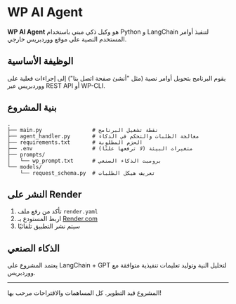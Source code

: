 # WP AI Agent

**WP AI Agent** هو وكيل ذكي مبني باستخدام Python و LangChain لتنفيذ أوامر المستخدم النصية على موقع ووردبريس خارجي.

##  الوظيفة الأساسية
يقوم البرنامج بتحويل أوامر نصية (مثل "أنشئ صفحة اتصل بنا") إلى إجراءات فعلية على ووردبريس عبر REST API أو WP-CLI.

##  بنية المشروع

```
.
├── main.py                # نقطة تشغيل البرنامج
├── agent_handler.py       # معالجة الطلبات والتحكم في الذكاء
├── requirements.txt       # الحزم المطلوبة
├── .env                   # متغيرات البيئة (لا ترفعها علنًا)
├── prompts/
│   └── wp_prompt.txt      # برومبت الذكاء الصنعي
└── models/
    └── request_schema.py  # تعريف هيكل الطلبات
```

##  النشر على Render

1. تأكد من رفع ملف `render.yaml`
2. اربط المستودع بـ [Render.com](https://render.com)
3. سيتم نشر التطبيق تلقائيًا

##  الذكاء الصنعي
يعتمد المشروع على LangChain + GPT لتحليل النية وتوليد تعليمات تنفيذية متوافقة مع ووردبريس.

---

 المشروع قيد التطوير. كل المساهمات والاقتراحات مرحب بها!